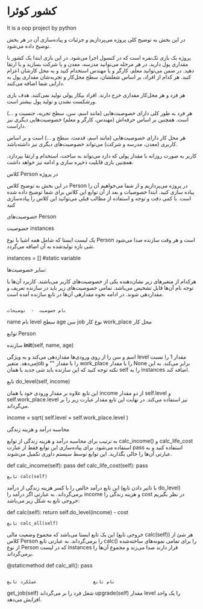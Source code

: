 # کشور کوئرا
It is a oop project by python

در این بخش به توضیح کلی پروژه می‌پردازیم و جزئیات و پیاده‌سازی آن در هر بخش توضیح داده می‌شود.

پروژه یک بازی تک‌نفره‌ است که در کنسول اجرا می‌شود. در این بازی ابتدا یک کشور با مقداری پول دارید. در هر مرحله می‌توانید مدرسه، معدن و یا شرکت بسازید و یا ارتقا دهید. در ضمن می‌توانید معلم، کارگر و یا مهندس استخدام کنید و به محل کارشان اعزام کنید. هر کدام از افراد، بر اساس شغلشان، سطح محل‌کار و تجربه‌شان مقداری پول به دارایی شما اضافه می‌کنند.

هر فرد و هر محل‌کار مقداری خرج دارند. افراد بیکار پولی تولید نمی‌کنند. هدف بازی ورشکست نشدن و تولید پول بیشتر است.

هر فرد به طور کلی دارای خصوصیت‌هایی (مانند اسم، سن، سطح تجربه، جنسیت و ...) است. همچنین بر اساس حرفه‌اش (مهندس، کارگر و معلم) خصوصیت‌هایی دیگری نیز داراست.

هر محل کار دارای خصوصیت‌هایی (مانند اسم، قدمت، سطح و ...) است و بر اساس کاربری (معدن، مدرسه و شرکت) می‌تواند خصوصیت‌های دیگری نیز داشته‌باشد.

کاربر به صورت روزانه با مقدار پولی که دارد می‌تواند به ساخت، استخدام و ارتقا بپردازد. همچنین بازی قابلیت ذخیره سازی و ادامه نیز خواهد داشت.

کلاس Person در پروژه

در این بخش به توضیح کلاس Person در پروژه می‌پردازیم و از شما می‌خواهیم آن را پیاده سازی کنید. ابتدا خصوصیات و بعد از آن توابع این کلاس برای شما توضیح داده شده است. با کمی دقت و توجه و استفاده از مطالب قبلی می‌توانید این کلاس را پیاده‌سازی کنید

خصوصیت‌های Person

  خصوصیت instances
  
یک لیست ایستا که شامل همه اشیا با نوع Person است و هر وقت سازنده صدا می‌شود شی تازه تولید‌شده به آن اضافه      می‌گردد.

instances = [] #static variable

سایر خصوصیت‌ها:

هرکدام از متغیرهای زیر نشان‌دهنده یکی از خصوصیت‌های کاربر می‌باشند. کاربرد آن‌ها با توجه نام آن‌ها قابل تشخیص می‌باشد. تمامی خصوصیت‌های زیر باید در سازنده تعریف و مقداردهی شوند. در ادامه نحوه مقدارهی آن‌ها در تابع سازنده آمده است.

                                                                                نام خصوصیت  -  توضیحات
name	نام
level	سطح
age	سن
job	نوع کار
work_place	محل کار

توابع Person

سازنده __init__(self, name, age)

اسم و سن را از روی ورودی‌ها مقداردهی می‌کند و به ویژگی level مقدار ‍‍1 را نسبت می‌دهد. متغیرjob را با مقدار "" و work_place را با مقدار None برابر می‌کند. به این نکته توجه کنید که این سازنده باید شی جدید یا همان self را به instances اضافه کند.

تابع do_level(self, income)

این تابع علاوه‌ بر مقدار ورودی خود یا همان income از دو مقدار self.level و self.work_place.level نیز استفاده می‌کند. در نهایت این تابع مقدار عبارت زیر را بر می‌گرداند.

income × sqrt( self.level × self.work_place.level )

محاسبه درآمد و هزینه زندگی

به ترتیب برای محاسبه درآمد و هزینه زندگی از توابع calc_income() و calc_life_cost استفاده می‌شود. برای پیاده‌سازی این توابع فقط از عبارت pass استفاده کنید و به عبارتی آن‌ها را خالی بگذارید. این توابع توسط سیستم داوری تکمیل می‌شوند.

def calc_income(self):
    pass
def calc_life_cost(self):
    pass
    
    تابع calc(self)
    
این تابع درآمد خالص را با کسر هزینه زندگی از درآمد (با تاثیر دادن تابع do_level) بر‌می‌گرداند. به عبارتی اگر درآمد را income و هزینه زندگی را cost در نظر بگیریم خروجی تابع به شکل زیر می‌باشد:

def calc(self):
    return self.do_level(income) - cost
    
    تابع calc_all(self)
    
    
این یک تابع ایستا می‌باشد که مجموع وضعیت مالی (خروجی تابع calc(self)) هر شئ از کلاس Person را برمی‌گرداند. به عبارتی تابع calc() را برای تمامی نمونه‌های ساخته‌شده از نوع Person که در لیست instances قرار دارند صدا می‌زند و مجموع آن‌ها را برمی‌گرداند.

@staticmethod
def calc_all():
    pass
    
                                                                          نام تابع                     عملکرد تابع
get_job(self)	شغل فرد را بر می‌گرداند
upgrade(self)	مقدار level را یک واحد افزایش می‌دهد.


